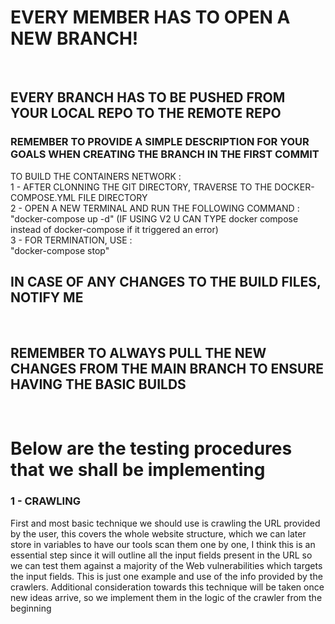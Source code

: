 <h1>EVERY MEMBER HAS TO OPEN A NEW BRANCH!</h1>
<BR>
<h2>EVERY BRANCH HAS TO BE PUSHED FROM YOUR LOCAL REPO TO THE REMOTE REPO</h2>
<h3> REMEMBER TO PROVIDE A SIMPLE DESCRIPTION FOR YOUR GOALS WHEN CREATING THE BRANCH IN THE FIRST COMMIT</h3>
TO BUILD THE CONTAINERS NETWORK : 
<br>
1 - AFTER CLONNING THE GIT DIRECTORY, TRAVERSE TO THE DOCKER-COMPOSE.YML FILE DIRECTORY
<br>
2 - OPEN A NEW TERMINAL AND RUN THE FOLLOWING COMMAND : 
<br>
    "docker-compose up -d" (IF USING V2 U CAN TYPE docker compose instead of docker-compose if it triggered an error)
<br>
3 - FOR TERMINATION, USE : 
<br>
    "docker-compose stop" 
<br>
<h2>IN CASE OF ANY CHANGES TO THE BUILD FILES, NOTIFY ME</h2>
<br>
<h2>REMEMBER TO ALWAYS PULL THE NEW CHANGES FROM THE MAIN BRANCH TO ENSURE HAVING THE BASIC BUILDS</h2>
<br>
<h1>Below are the testing procedures that we shall be implementing</h1>
<h3>1 - CRAWLING</h3>
<p>First and most basic technique we should use is crawling the URL provided by the user, this covers the whole website structure, which we can later store in variables to have our tools scan them one by one, I think this is an essential step since it will outline all the input fields present in the URL so we can test them against a majority of the Web vulnerabilities which targets the input fields.
This is just one example and use of the info provided by the crawlers. Additional consideration towards this technique will be taken once new ideas arrive, so we implement them in the logic of the crawler from the beginning</p>
